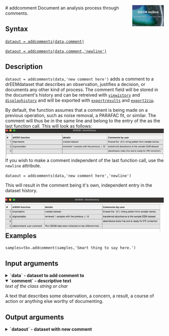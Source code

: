 <img src="top right corner logo.png" width="100" height="auto" align="right"/>
# addcomment
Document an analysis process through comments.

## Syntax

[`dataout = addcomments(data,comment)`](#s1)

[`dataout = addcomments(data,comment,'newline')`](#s2)

## Description
`dataout = addcomments(data,'new comment here')` <a name="s1"></a> adds a comment to a drEEMdataset that describes an observation, justifies a decision, or documents any other kind of process. The comment field will be stored in the document's history and can be retreived with [`viewistory`](viewhistory.hmtl) and [`displayhistory`](displayhistory.hmtl) and will be exported with [`exportresults`](exportresults.hmtl) and [`export2zip`](export2zip.hmtl). 

By default, the function assumes that a comment is being made on a previous operation, such as noise removal, a PARAFAC fit, or similar. The comment will thus be in the same line and belong to the entry of the as the last function call. This will look as follows:
<img src="addcomment_inline.png" width="auto" height="auto" align="right"/>


If you wish to make a comment independent of the last function call, use the `newline` attribute.

`dataout = addcomments(data,'new comment here','newline')` <a name="s2"></a> 

This will result in the comment being it's own, independent entry in the dataset history.

<img src="addcomment_newline.png" width="auto" height="auto" align="right"/>

## Examples
	samples=tbx.addcomment(samples,'Smart thing to say here.')

## Input arguments
<details>
    <summary><b>`data` - dataset to add comment to</b></summary>
    <i>drEEMdataset class</i>
        
A dataset of the class `drEEMdataset` that passes the validation function `tbx.validatedataset(data)`. 
</details>

<details open>
    <summary><b>`comment` - descriptive text</b></summary>
    <i>text of the class string or char</i>
        
A text that describes some observation, a concern, a result, a course of action or anything else worthy of documenting.

</details>

## Output arguments
<details>
    <summary><b>`dataout` - dataset with new comment</b></summary>
    <i>drEEMdataset</i>
        
A dataset of the class `drEEMdataset` that passes the validation function `tbx.validatedataset(dataout)`.

</details>